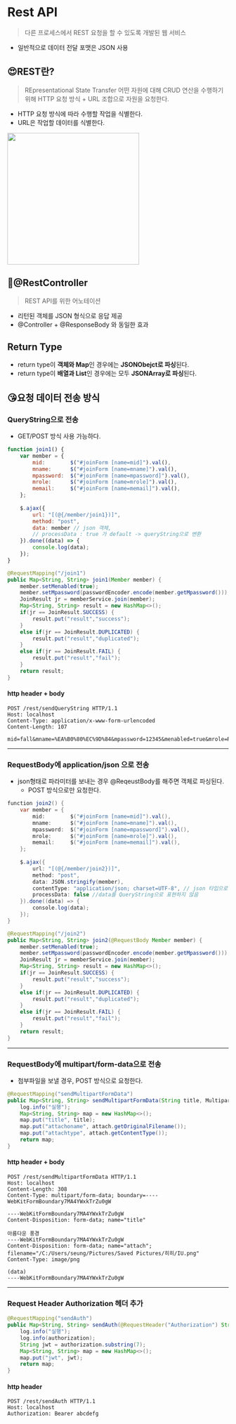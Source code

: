 # Rest API
> 다른 프로세스에서 REST 요청을 할 수 있도록 개발된 웹 서비스
- 일반적으로 데이터 전달 포맷은 JSON 사용


## 😍REST란?
> REpresentational  State Transfer
> 어떤 자원에 대해 CRUD 연산을 수행하기 위해  HTTP 요청 방식 + URL 조합으로 자원을 요청한다.
- HTTP 요청 방식에 따라 수행할 작업을 식별한다.
- URL은 작업할 데이터를 식별한다.

<img src="https://user-images.githubusercontent.com/47289479/138381382-59718fea-14cc-4ac6-baa9-2469277d7735.png" width=300>

## 🥰@RestController
> REST API를 위한 어노테이션
- 리턴된 객체를 JSON 형식으로 응답 제공
- @Controller  +  @ResponseBody 와 동일한 효과


## Return Type
- return type이 **객체와 Map**인 경우에는 **JSONObejct로 파싱**된다.
- return type이 **배열과 List**인 경우에는 모두 **JSONArray로 파싱**된다.


## 😘요청 데이터 전송 방식

### QueryString으로 전송
- GET/POST 방식 사용 가능하다.
```javascript
function join1() {
	var member = {
		mid: 		$("#joinForm [name=mid]").val(),
		mname: 		$("#joinForm [name=mname]").val(),
		mpassword: 	$("#joinForm [name=mpassword]").val(),
		mrole: 		$("#joinForm [name=mrole]").val(),
		memail: 	$("#joinForm [name=memail]").val(),
	};
	
	$.ajax({
		url: "[(@{/member/join1})]",
		method: "post",
		data: member // json 객체, 
		// processData : true 가 default -> queryString으로 변환
	}).done((data) => { 
		console.log(data);
	});
}
```

```java
@RequestMapping("/join1")
public Map<String, String> join1(Member member) {
	member.setMenabled(true);
	member.setMpassword(passwordEncoder.encode(member.getMpassword()));
	JoinResult jr = memberService.join(member);
	Map<String, String> result = new HashMap<>();
	if(jr == JoinResult.SUCCESS) {
		result.put("result","success");
	}
	else if(jr == JoinResult.DUPLICATED) {
		result.put("result","duplicated");
	}
	else if(jr == JoinResult.FAIL) {
		result.put("result","fail");
	}
	return result;
}
```
#### http header + body
```
POST /rest/sendQueryString HTTP/1.1
Host: localhost
Content-Type: application/x-www-form-urlencoded
Content-Length: 107

mid=fall&mname=%EA%B0%80%EC%9D%84&mpassword=12345&menabled=true&mrole=ROLE_USER&memail=fall%40mycompany.com
```

<hr/>

### RequestBody에 application/json 으로 전송
- json형태로 파라미터를 보내는 경우  @ReqeustBody를 해주면 객체로 파싱된다.
	- POST 방식으로만 요청한다.
```java
function join2() {
	var member = {
		mid: 		$("#joinForm [name=mid]").val(),
		mname: 		$("#joinForm [name=mname]").val(),
		mpassword: 	$("#joinForm [name=mpassword]").val(),
		mrole: 		$("#joinForm [name=mrole]").val(),
		memail: 	$("#joinForm [name=memail]").val(),
	};
	
	$.ajax({
		url: "[(@{/member/join2})]",
		method: "post",
		data: JSON.stringify(member),
		contentType: "application/json; charset=UTF-8", // json 타입으로 전송
		processData: false //data를 QueryString으로 표현하지 않음
	}).done((data) => {
		console.log(data);
	});
}
```
```java
@RequestMapping("/join2")
public Map<String, String> join2(@RequestBody Member member) {
	member.setMenabled(true);
	member.setMpassword(passwordEncoder.encode(member.getMpassword()));
	JoinResult jr = memberService.join(member);
	Map<String, String> result = new HashMap<>();
	if(jr == JoinResult.SUCCESS) {
		result.put("result","success");
	}
	else if(jr == JoinResult.DUPLICATED) {
		result.put("result","duplicated");
	}
	else if(jr == JoinResult.FAIL) {
		result.put("result","fail");
	}
	return result;
}
```
<hr/>

### RequestBody에 multipart/form-data으로 전송
- 첨부파일을 보낼 경우, POST  방식으로 요청한다.
```java
@RequestMapping("sendMultipartFormData")
public Map<String, String> sendMultipartFormData(String title, MultipartFile attach) {
	log.info("실행");
	Map<String, String> map = new HashMap<>();
	map.put("title", title);
	map.put("attachoname", attach.getOriginalFilename());
	map.put("attachtype", attach.getContentType());
	return map;
}
```
#### http header + body
```
POST /rest/sendMultipartFormData HTTP/1.1
Host: localhost
Content-Length: 308
Content-Type: multipart/form-data; boundary=----WebKitFormBoundary7MA4YWxkTrZu0gW

----WebKitFormBoundary7MA4YWxkTrZu0gW
Content-Disposition: form-data; name="title"

아름다운 풍경
----WebKitFormBoundary7MA4YWxkTrZu0gW
Content-Disposition: form-data; name="attach"; filename="/C:/Users/seung/Pictures/Saved Pictures/히히/IU.png"
Content-Type: image/png

(data)
----WebKitFormBoundary7MA4YWxkTrZu0gW
```
<hr/>

### Request Header Authorization 헤더 추가
```java
@RequestMapping("sendAuth")
public Map<String, String> sendAuth(@RequestHeader("Authorization") String authorization) {
	log.info("실행");
	log.info(authorization);
	String jwt = authorization.substring(7);
	Map<String, String> map = new HashMap<>();
	map.put("jwt", jwt);
	return map;
}
```
#### http header 
```
POST /rest/sendAuth HTTP/1.1
Host: localhost
Authorization: Bearer abcdefg
```